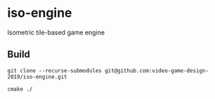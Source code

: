 # iso-engine
Isometric tile-based game engine
## Build
`git clone --recurse-submodules git@github.com:video-game-design-2019/iso-engine.git`

`cmake ./`